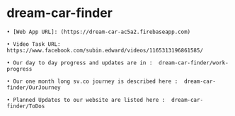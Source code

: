 # dream-car-finder

	• [Web App URL]: (https://dream-car-ac5a2.firebaseapp.com)

	• Video Task URL: https://www.facebook.com/subin.edward/videos/1165313196861585/

	• Our day to day progress and updates are in :  dream-car-finder/work-progress 

	• Our one month long sv.co journey is described here :  dream-car-finder/OurJourney 

	• Planned Updates to our website are listed here :  dream-car-finder/ToDos

